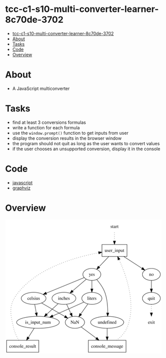# tcc-c1-s10-multi-converter-learner-8c70de-3702
- [tcc-c1-s10-multi-converter-learner-8c70de-3702](#tcc-c1-s10-multi-converter-learner-8c70de-3702)
- [About](#about)
- [Tasks](#tasks)
- [Code](#code)
- [Overview](#overview)


# About
* A JavaScript multiconverter

# Tasks
* find at least 3 conversions formulas
* write a function for each formula
* use the `window.prompt()` function to get inputs from user 
* display the conversion results in the browser window
* the program should not quit as long as the user wants to convert values
* if the user chooses an unsupported conversion, display it in the console

# Code
* [javascript](./src/script.js)
* [graphviz](./src/graph.dot)

# Overview
![Graph](./img/graph.svg)